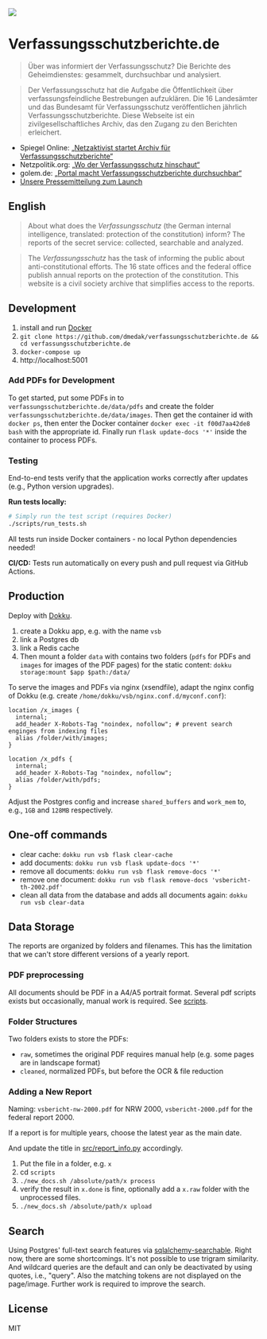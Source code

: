 <img src="https://verfassungsschutzberichte.de/static/thumbnail.jpg">

# Verfassungsschutzberichte.de

> Über was informiert der Verfassungs­schutz? Die Berichte des Geheimdienstes: gesammelt, durchsuchbar und analysiert.

> Der Verfassungsschutz hat die Aufgabe die Öffentlichkeit über verfassungsfeindliche Bestrebungen aufzuklären. Die 16 Landesämter und das Bundesamt für Verfassungsschutz veröffentlichen jährlich Verfassungsschutzberichte. Diese Webseite ist ein zivilgesellschaftliches Archiv, das den Zugang zu den Berichten erleichert.

- Spiegel Online: [„Netzaktivist startet Archiv für Verfassungsschutzberichte“](https://www.spiegel.de/netzwelt/web/netzaktivist-startet-online-archiv-fuer-verfassungsschutzberichte-a-1294435.html)
- Netzpolitik.org: [„Wo der Verfassungsschutz hinschaut“](https://netzpolitik.org/2019/wo-der-verfassungsschutz-hinschaut/)
- golem.de: [„Portal macht Verfassungsschutzberichte durchsuchbar“](https://www.golem.de/news/open-data-portal-macht-verfassungsschutzberichte-durchsuchbar-1911-144768.html)
- [Unsere Pressemitteilung zum Launch](https://codefor.de/blog/Launch-Verfassungsschutzberichte.de.html)

## English

> About what does the _Verfassungsschutz_ (the German internal intelligence, translated: protection of the constitution) inform? The reports of the secret service: collected, searchable and analyzed.

> The _Verfassungsschutz_ has the task of informing the public about anti-constitutional efforts. The 16 state offices and the federal office publish annual reports on the protection of the constitution. This website is a civil society archive that simplifies access to the reports.

## Development

1. install and run [Docker](https://www.docker.com/)
2. `git clone https://github.com/dmedak/verfassungsschutzberichte.de && cd verfassungsschutzberichte.de`
3. `docker-compose up`
4. http://localhost:5001


### Add PDFs for Development

To get started, put some PDFs in to `verfassungsschutzberichte.de/data/pdfs` and create the folder `verfassungsschutzberichte.de/data/images`.
Then get the container id with `docker ps`, then enter the Docker container `docker exec -it f00d7aa42de8 bash` with the appropriate id. Finally run `flask update-docs '*'` inside the container to process PDFs.

### Testing

End-to-end tests verify that the application works correctly after updates (e.g., Python version upgrades).

**Run tests locally:**
```bash
# Simply run the test script (requires Docker)
./scripts/run_tests.sh
```

All tests run inside Docker containers - no local Python dependencies needed!

**CI/CD:**
Tests run automatically on every push and pull request via GitHub Actions.

## Production

Deploy with [Dokku](https://github.com/dokku/dokku).

1. create a Dokku app, e.g. with the name `vsb`
2. link a Postgres db
3. link a Redis cache
4. Then mount a folder `data` with contains two folders (`pdfs` for PDFs and `images` for images of the PDF pages) for the static content: `dokku storage:mount $app $path:/data/`

To serve the images and PDFs via nginx (xsendfile), adapt the nginx config of Dokku (e.g. create `/home/dokku/vsb/nginx.conf.d/myconf.conf`):

```
location /x_images {
  internal;
  add_header X-Robots-Tag "noindex, nofollow"; # prevent search enginges from indexing files
  alias /folder/with/images;
}

location /x_pdfs {
  internal;
  add_header X-Robots-Tag "noindex, nofollow";
  alias /folder/with/pdfs;
}
```

Adjust the Postgres config and increase `shared_buffers` and `work_mem` to, e.g., `1GB` and `128MB` respectively.

## One-off commands

- clear cache: `dokku run vsb flask clear-cache`
- add documents: `dokku run vsb flask update-docs '*'`
- remove all documents: `dokku run vsb flask remove-docs '*'`
- remove one document: `dokku run vsb flask remove-docs 'vsbericht-th-2002.pdf'`
- clean all data from the database and adds all documents again: `dokku run vsb clear-data`

## Data Storage

The reports are organized by folders and filenames.
This has the limitation that we can't store different versions of a yearly report.

### PDF preprocessing

All documents should be PDF in a A4/A5 portrait format.
Several pdf scripts exists but occasionally, manual work is required.
See [scripts](scripts).

### Folder Structures

Two folders exists to store the PDFs:

- `raw`, sometimes the original PDF requires manual help (e.g. some pages are in landscape format)
- `cleaned`, normalized PDFs, but before the OCR & file reduction

### Adding a New Report

Naming: `vsbericht-nw-2000.pdf` for NRW 2000, `vsbericht-2000.pdf` for the federal report 2000.

If a report is for multiple years, choose the latest year as the main date.

And update the title in [src/report_info.py](src/report_info.py) accordingly.

1. Put the file in a folder, e.g. `x`
2. cd `scripts`
3. `./new_docs.sh /absolute/path/x process`
4. verify the result in `x.done` is fine, optionally add a `x.raw` folder with the unprocessed files.
5. `./new_docs.sh /absolute/path/x upload`

## Search

Using Postgres' full-text search features via [sqlalchemy-searchable](https://github.com/kvesteri/sqlalchemy-searchable).
Right now, there are some shortcomings.
It's not possible to use trigram similarity.
And wildcard queries are the default and can only be deactivated by using quotes, i.e., "query".
Also the matching tokens are not displayed on the page/image.
Further work is required to improve the search.

## License

MIT
